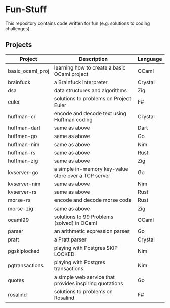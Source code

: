 # Fun-Stuff

This repository contains code written for fun (e.g. solutions to coding challenges).

## Projects

| **Project**      | **Description**                                         | **Language** |
|------------------|---------------------------------------------------------|--------------|
| basic_ocaml_proj | learning how to create a basic OCaml project            | OCaml        |
| brainfuck        | a Brainfuck interpreter                                 | Crystal      |
| dsa              | data structures and algorithms                          | Zig          |
| euler            | solutions to problems on Project Euler                  | F#           |
| huffman-cr       | encode and decode text using Huffman coding             | Crystal      |
| huffman-dart     | same as above                                           | Dart         |
| huffman-go       | same as above                                           | Go           |
| huffman-nim      | same as above                                           | Nim          |
| huffman-rs       | same as above                                           | Rust         |
| huffman-zig      | same as above                                           | Zig          |
| kvserver-go      | a simple in-memory key-value store over a TCP server    | Go           |
| kvserver-nim     | same as above                                           | Nim          |
| kvserver-rs      | same as above                                           | Rust         |
| morse-rs         | encode and decode morse code                            | Rust         |
| morse-zig        | same as above                                           | Zig          |
| ocaml99          | solutions to 99 Problems (solved) in OCaml              | OCaml        |
| parser           | an arithmetic expression parser                         | Go           |
| pratt            | a Pratt parser                                          | Crystal      |
| pgskiplocked     | playing with Postgres SKIP LOCKED                       | Nim          |
| pgtransactions   | playing with Postgres transactions                      | Nim          |
| quotes           | a simple web service that provides inspiring quotations | Go           |
| rosalind         | solutions to problems on Rosalind                       | F#           |
